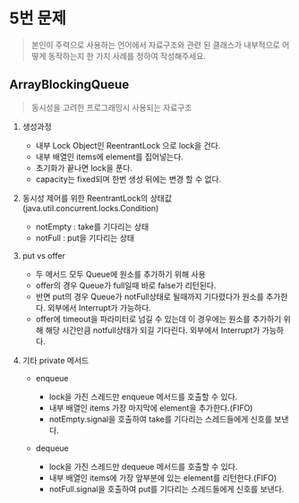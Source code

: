 # 5번 문제 
> 본인이 주력으로 사용하는 언어에서 자료구조와 관련 된 클래스가 내부적으로 어떻게 동작하는지 한 가지 사례를 정하여 작성해주세요.

## ArrayBlockingQueue
> 동시성을 고려한 프로그래밍시 사용되는 자료구조

1. 생성과정
   - 내부 Lock Object인 ReentrantLock 으로 lock을 건다.
   - 내부 배열인 items에 element를 집어넣는다.
   - 초기화가 끝나면 lock을 푼다. 
   - capacity는 fixed되며 한번 생성 뒤에는 변경 할 수 없다. 

2. 동시성 제어를 위한 ReentrantLock의 상태값(java.util.concurrent.locks.Condition)
   - notEmpty : take를 기다리는 상태 
   - notFull : put을 기다리는 상태

3. put vs offer
   - 두 메서드 모두 Queue에 원소를 추가하기 위해 사용 
   - offer의 경우 Queue가 full일때 바로 false가 리턴된다.
   - 반면 put의 경우 Queue가 notFull상태로 될때까지 기다렸다가 원소를 추가한다. 외부에서 Interrupt가 가능하다.
   - offer에 timeout을 파라미터로 넘길 수 있는데 이 경우에는 원소를 추가하기 위해 해당 시간만큼 notfull상태가 되길 기다린다. 외부에서 Interrupt가 가능하다.

4. 기타 private 메서드 
    - enqueue
      - lock을 가진 스레드만 enqueue 메서드를 호출할 수 있다.
      - 내부 배열인 items 가장 마지막에 element을 추가한다.(FIFO)
      - notEmpty.signal을 호출하여 take를 기다리는 스레드들에게 신호를 보낸다.

    - dequeue
      - lock을 가진 스레드만 dequeue 메서드를 호출할 수 있다.
      - 내부 배열인 items에 가장 앞부분에 있는 element를 리턴한다.(FIFO)
      - notFull.signal을 호출하여 put를 기다리는 스레드들에게 신호를 보낸다.
